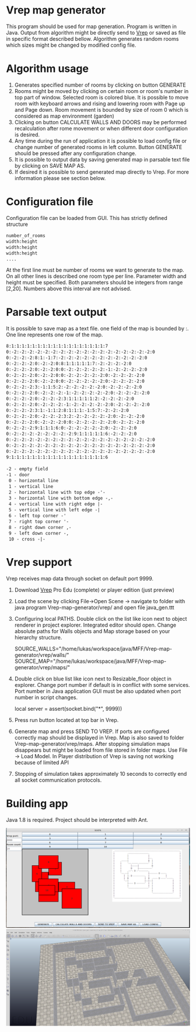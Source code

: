 # Vrep map generator
This program should be used for map generation. Program is written in Java. 
Output from algorithm might be directly send to [Vrep](http://www.coppeliarobotics.com/downloads.html) 
or saved as file in specific format described bellow. Algorithm generates random rooms which sizes
 might be changed by modified config file.
 
# Algorithm usage
 1. Generates specified number of rooms by clicking on button GENERATE
 2. Rooms might be moved by clicking on certain room or room's number in top part of window. 
Selected room is colored blue. It is possible to move room with keyboard arrows and rising and lowering room 
with Page up and Page down. Room movement is bounded by size of room 0 which is considered as map environment (garden)
 3.  Clicking on button CALCULATE WALLS AND DOORS may be performed recalculation after rome movement or when 
 different door configuration is desired.
 4. Any time during the run of application it is possible to load config file or change number of generated rooms 
 in left column. Button GENERATE should be pressed after any configuration change.
 5. It is possible to output data by saving generated map in parsable text file by clicking on SAVE MAP AS.
 6. If desired it is possible to send generated map directly to Vrep. For more information please see section below.
 
# Configuration file
Configuration file can be loaded from GUI. This has strictly defined structure

    number_of_rooms
    width:height
    width:height
    width:height
    ....

At the first line must be number of rooms we want to generate to the map. On all other lines is described one room type 
per line. Parameter width and height must be specified. Both parameters should be integers from range [2,20]. 
Numbers above this interval are not advised.

# Parsable text output
It is possible to save map as a text file. one field of the map is bounded by :. One line represents one row of the map.

    8:1:1:1:1:1:1:1:1:1:1:1:1:1:1:1:1:1:1:7
    0:-2:-2:-2:-2:-2:-2:-2:-2:-2:-2:-2:-2:-2:-2:-2:-2:-2:-2:0
    0:-2:-2:-2:8:1:-1:7:-2:-2:-2:-2:-2:-2:-2:-2:-2:-2:-2:0
    0:-2:-2:-2:0:-2:-2:0:8:1:1:1:1:1:7:-2:-2:-2:-2:0
    0:-2:-2:-2:0:-2:-2:0:0:-2:-2:-2:-2:-2:-1:-2:-2:-2:-2:0
    0:-2:-2:-2:0:-2:-2:0:0:-2:-2:-2:-2:-2:0:-2:-2:-2:-2:0
    0:-2:-2:-2:0:-2:-2:0:0:-2:-2:-2:-2:-2:0:-2:-2:-2:-2:0
    0:-2:-2:-2:3:-1:1:5:2:-2:-2:-2:-2:-2:0:-2:-2:-2:-2:0
    0:-2:-2:-2:0:-2:-2:-2:-1:-2:-2:-2:-2:-2:0:-2:-2:-2:-2:0
    0:-2:-2:-2:0:-2:-2:-2:3:1:1:1:1:1:2:-2:-2:-2:-2:0
    0:-2:-2:-2:0:-2:-2:-2:-1:-2:-2:-2:-2:-2:0:-2:-2:-2:-2:0
    0:-2:-2:-2:3:1:-1:1:2:8:1:1:1:-1:5:7:-2:-2:-2:0
    0:-2:-2:-2:0:-2:-2:-2:3:2:-2:-2:-2:-2:-2:0:-2:-2:-2:0
    0:-2:-2:-2:0:-2:-2:-2:0:0:-2:-2:-2:-2:-2:0:-2:-2:-2:0
    0:-2:-2:-2:9:1:1:1:6:0:-2:-2:-2:-2:-2:0:-2:-2:-2:0
    0:-2:-2:-2:-2:-2:-2:-2:-2:9:1:1:1:1:1:6:-2:-2:-2:0
    0:-2:-2:-2:-2:-2:-2:-2:-2:-2:-2:-2:-2:-2:-2:-2:-2:-2:-2:0
    0:-2:-2:-2:-2:-2:-2:-2:-2:-2:-2:-2:-2:-2:-2:-2:-2:-2:-2:0
    0:-2:-2:-2:-2:-2:-2:-2:-2:-2:-2:-2:-2:-2:-2:-2:-2:-2:-2:0
    9:1:1:1:1:1:1:1:1:1:1:1:1:1:1:1:1:1:1:6

    -2 - empty field
    -1 - door
     0 - horizontal line
     1 - vertical line
     2 - horizontal line with top edge -'-
     3 - horizontal line with bottom edge -,-
     4 - vertical line with right edge |-
     5 - vertical line with left edge -|
     6 - left top corner -'
     7 - right top corner '-
     8 - right down corner ,-
     9 - left down corner -,
     10 - cross -|-
     
# Vrep support
Vrep receives map data through socket on default port 9999.
  
  1. Download [Vrep](http://www.coppeliarobotics.com/downloads.html) Pro Edu (complete) or player edition (just preview)
  2. Load the scene by clicking File->Open Scene -> navigate to folder with java program Vrep-map-generator/vrep/ and
  open file java_gen.ttt
  3. Configuring local PATHS. Double click on the list like icon next to object renderer in project explorer. 
  Integrated editor should open. Change absolute paths for Walls objects and Map storage based on your hierarchy structure. 

        SOURCE_WALLS="/home/lukas/workspace/java/MFF/Vrep-map-generator/vrep/walls/"
        SOURCE_MAP="/home/lukas/workspace/java/MFF/Vrep-map-generator/vrep/maps/"
  
  4. Double click on blue list like icon next to Resizable_floor object in explorer. 
  Change port number if default is in conflict with some services. Port number in Java application GUI must be also 
  updated when port number in script changes. 
  
        local server = assert(socket.bind("*", 9999))
  5. Press run button located at top bar in Vrep.
  6. Generate map and press SEND TO VREP. If ports are configured correctly map should be displayed in Vrep. 
  Map is also saved to folder Vrep-map-generator/vrep/maps. After stopping simulation maps disappears but might be 
  loaded from file stored in folder maps. Use File -> Load Model. In Player distribution of Vrep is saving not 
  working because of limited API 
  7. Stopping of simulation takes approximately 10 seconds to correctly end all socket communication protocols. 
  
# Building app
Java 1.8 is required. Project should be interpreted with Ant.

![](docs/generated1.png?raw=true)
![](docs/generated2.png?raw=true)
 
